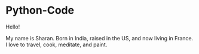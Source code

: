 # Python-Code

Hello! 

My name is Sharan. Born in India, raised in the US, and now living in France. 
I love to travel, cook, meditate, and paint. 
